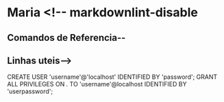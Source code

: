 # Maria <!-- markdownlint-disable 
## Comandos de Referencia--

## Linhas uteis-->

CREATE USER 'username'@'localhost' IDENTIFIED BY 'password';
GRANT ALL PRIVILEGES ON *.* TO 'username'@localhost IDENTIFIED BY 'userpassword';
